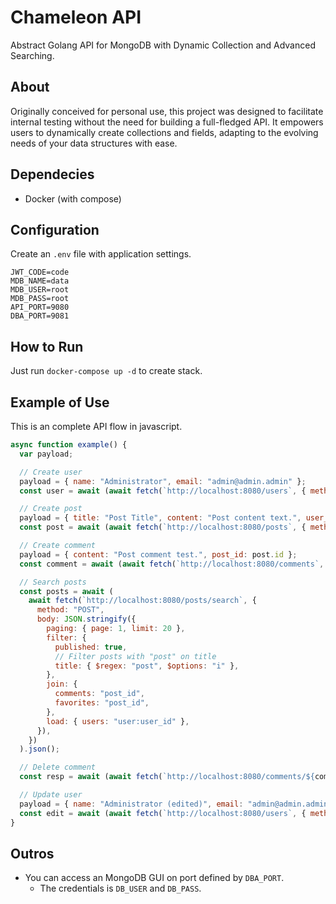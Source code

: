 # Chameleon API
Abstract Golang API for MongoDB with Dynamic Collection and Advanced Searching.

## About
Originally conceived for personal use, this project was designed to facilitate internal testing without the need for building a full-fledged API. It empowers users to dynamically create collections and fields, adapting to the evolving needs of your data structures with ease.

## Dependecies
- Docker (with compose)

## Configuration
Create an `.env` file with application settings.

```
JWT_CODE=code
MDB_NAME=data
MDB_USER=root
MDB_PASS=root
API_PORT=9080
DBA_PORT=9081
```

## How to Run
Just run `docker-compose up -d` to create stack.

## Example of Use
This is an complete API flow in javascript.

```javascript
async function example() {
  var payload;

  // Create user
  payload = { name: "Administrator", email: "admin@admin.admin" };
  const user = await (await fetch(`http://localhost:8080/users`, { method: "POST", body: JSON.stringify(payload) })).json();

  // Create post
  payload = { title: "Post Title", content: "Post content text.", user_id: user.id };
  const post = await (await fetch(`http://localhost:8080/posts`, { method: "POST", body: JSON.stringify(payload) })).json();

  // Create comment
  payload = { content: "Post comment test.", post_id: post.id };
  const comment = await (await fetch(`http://localhost:8080/comments`, { method: "POST", body: JSON.stringify(payload) })).json();

  // Search posts
  const posts = await (
    await fetch(`http://localhost:8080/posts/search`, {
      method: "POST",
      body: JSON.stringify({
        paging: { page: 1, limit: 20 },
        filter: {
          published: true,
          // Filter posts with "post" on title
          title: { $regex: "post", $options: "i" },
        },
        join: {
          comments: "post_id",
          favorites: "post_id",
        },
        load: { users: "user:user_id" },
      }),
    })
  ).json();

  // Delete comment
  const resp = await (await fetch(`http://localhost:8080/comments/${comment.id}`, { method: "DELETE" })).json();

  // Update user
  payload = { name: "Administrator (edited)", email: "admin@admin.admin" };
  const edit = await (await fetch(`http://localhost:8080/users`, { method: "PUT", body: JSON.stringify(payload) })).json();
}
```

## Outros

- You can access an MongoDB GUI on port defined by `DBA_PORT`.
    - The credentials is `DB_USER` and `DB_PASS`.
